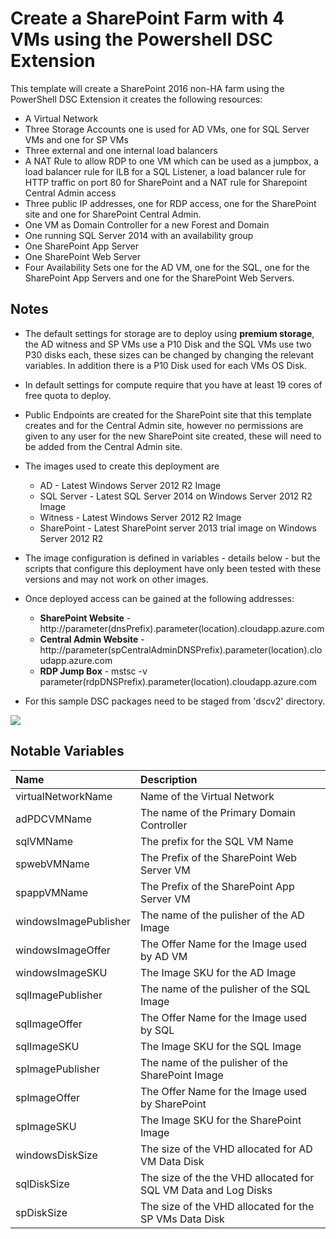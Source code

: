 # Create a SharePoint Farm with 4 VMs using the Powershell DSC Extension

This template will create a SharePoint 2016 non-HA farm using the PowerShell DSC Extension it creates the following resources:

+	A Virtual Network
+	Three Storage Accounts one is used for AD VMs, one for SQL Server VMs and one for SP VMs
+	Three external and one internal load balancers
+	A NAT Rule to allow RDP to one VM which can be used as a jumpbox, a load balancer rule for ILB for a SQL Listener, a load balancer rule for HTTP traffic on port 80 for SharePoint and a NAT rule for Sharepoint Central Admin access
+ 	Three public IP addresses, one for RDP access, one for the SharePoint site and one for SharePoint Central Admin.
+	One VM as Domain Controller for a new Forest and Domain
+	One running SQL Server 2014 with an availability group
+	One SharePoint App Server
+	One SharePoint Web Server
+	Four Availability Sets one for the AD VM, one for the SQL, one for the SharePoint App Servers and one for the SharePoint Web Servers.

## Notes

+	The default settings for storage are to deploy using **premium storage**, the AD witness and SP VMs use a P10 Disk and the SQL VMs use two P30 disks each, these sizes can be changed by changing the relevant variables. In addition there is a P10 Disk used for each VMs OS Disk.

+ 	In default settings for compute require that you have at least 19 cores of free quota to deploy.

+	Public Endpoints are created for the SharePoint site that this template creates and for the Central Admin site, however no permissions are given to any user for the new SharePoint site created, these will need to be added from the Central Admin site.

+ 	The images used to create this deployment are
	+ 	AD - Latest Windows Server 2012 R2 Image
	+ 	SQL Server - Latest SQL Server 2014 on Windows Server 2012 R2 Image
	+ 	Witness - Latest Windows Server 2012 R2 Image
	+	SharePoint - Latest SharePoint server 2013 trial image on Windows Server 2012 R2

+ 	The image configuration is defined in variables - details below - but the scripts that configure this deployment have only been tested with these versions and may not work on other images.

+ 	Once deployed access can be gained at the following addresses:

	+	**SharePoint Website** - http://parameter(dnsPrefix).parameter(location).cloudapp.azure.com
	+	**Central Admin Website** - http://parameter(spCentralAdminDNSPrefix).parameter(location).cloudapp.azure.com
	+	**RDP Jump Box** - mstsc -v parameter(rdpDNSPrefix).parameter(location).cloudapp.azure.com

+ 	For this sample DSC packages need to be staged from 'dscv2' directory.


<a href="https://portal.azure.com/#create/Microsoft.Template/uri/https%3A%2F%2Fraw.githubusercontent.com%2Fgregcar%2FAzure-Templates%2Fmaster%2Fsharepoint-server-farm%2Fazuredeploy.json" target="_blank">
    <img src="http://azuredeploy.net/deploybutton.png"/>
</a>

## Notable Variables

|Name|Description|
|:---|:---------------------|
|virtualNetworkName|Name of the Virtual Network|
|adPDCVMName|The name of the Primary Domain Controller|
|sqlVMName|The prefix for the SQL VM Name|
|spwebVMName|The Prefix of the SharePoint Web Server VM|
|spappVMName|The Prefix of the SharePoint App Server VM|
|windowsImagePublisher|The name of the pulisher of the AD Image|
|windowsImageOffer|The Offer Name for the Image used by AD VM|
|windowsImageSKU|The Image SKU for the AD Image|
|sqlImagePublisher|The name of the pulisher of the SQL Image|
|sqlImageOffer|The Offer Name for the Image used by SQL|
|sqlImageSKU|The Image SKU for the SQL Image|
|spImagePublisher|The name of the pulisher of the SharePoint Image|
|spImageOffer|The Offer Name for the Image used by SharePoint|
|spImageSKU|The Image SKU for the SharePoint Image|
|windowsDiskSize|The size of the VHD allocated for AD VM Data Disk|
|sqlDiskSize|The size of the the VHD allocated for SQL VM Data and Log Disks|
|spDiskSize|The size of the VHD allocated for the SP VMs Data Disk|
